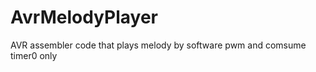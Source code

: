 AvrMelodyPlayer
===============

AVR assembler code that plays melody by software pwm and comsume timer0 only